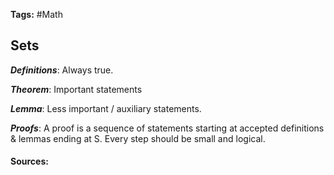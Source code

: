 **Tags:** #Math 

## Sets

***Definitions***: Always true.

***Theorem***: Important statements

***Lemma***: Less important / auxiliary statements.

***Proofs***: A proof is a sequence of statements starting at accepted definitions & lemmas ending at S. Every step should be small and logical.

#### Sources:
